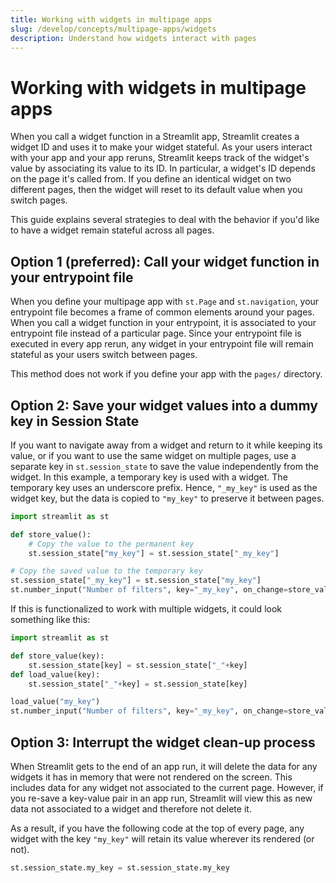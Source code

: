 ```yaml
---
title: Working with widgets in multipage apps
slug: /develop/concepts/multipage-apps/widgets
description: Understand how widgets interact with pages
---
```


# Working with widgets in multipage apps

When you call a widget function in a Streamlit app, Streamlit creates a widget ID and uses it to make your widget stateful. As your users interact with your app and your app reruns, Streamlit keeps track of the widget's value by associating its value to its ID. In particular, a widget's ID depends on the page it's called from. If you define an identical widget on two different pages, then the widget will reset to its default value when you switch pages.

This guide explains several strategies to deal with the behavior if you'd like to have a widget remain stateful across all pages.

## Option 1 (preferred): Call your widget function in your entrypoint file

When you define your multipage app with `st.Page` and `st.navigation`, your entrypoint file becomes a frame of common elements around your pages. When you call a widget function in your entrypoint, it is associated to your entrypoint file instead of a particular page. Since your entrypoint file is executed in every app rerun, any widget in your entrypoint file will remain stateful as your users switch between pages.

This method does not work if you define your app with the `pages/` directory.

## Option 2: Save your widget values into a dummy key in Session State

If you want to navigate away from a widget and return to it while keeping its value, or if you want to use the same widget on multiple pages, use a separate key in `st.session_state` to save the value independently from the widget. In this example, a temporary key is used with a widget. The temporary key uses an underscore prefix. Hence, `"_my_key"` is used as the widget key, but the data is copied to `"my_key"` to preserve it between pages.

```python
import streamlit as st

def store_value():
    # Copy the value to the permanent key
    st.session_state["my_key"] = st.session_state["_my_key"]

# Copy the saved value to the temporary key
st.session_state["_my_key"] = st.session_state["my_key"]
st.number_input("Number of filters", key="_my_key", on_change=store_value)
```

If this is functionalized to work with multiple widgets, it could look something like this:

```python
import streamlit as st

def store_value(key):
    st.session_state[key] = st.session_state["_"+key]
def load_value(key):
    st.session_state["_"+key] = st.session_state[key]

load_value("my_key")
st.number_input("Number of filters", key="_my_key", on_change=store_value, args=["my_key"])
```

## Option 3: Interrupt the widget clean-up process

When Streamlit gets to the end of an app run, it will delete the data for any widgets it has in memory that were not rendered on the screen. This includes data for any widget not associated to the current page. However, if you re-save a key-value pair in an app run, Streamlit will view this as new data not associated to a widget and therefore not delete it.

As a result, if you have the following code at the top of every page, any widget with the key `"my_key"` will retain its value wherever its rendered (or not).

```python
st.session_state.my_key = st.session_state.my_key
```
